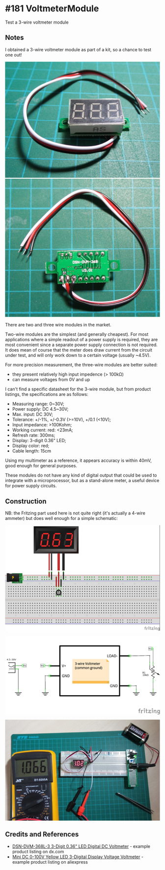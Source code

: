 # #181 VoltmeterModule

Test a 3-wire voltmeter module

## Notes

I obtained a 3-wire voltmeter module as part of a kit, so a chance to test one out!

![front](./assets/VoltmeterModule_front.jpg?raw=true)
![rear](./assets/VoltmeterModule_rear.jpg?raw=true)

There are two and three wire modules in the market.

Two-wire modules are the simplest (and generally cheapest).
For most applications where a simple readout of a power supply is required, they are most convenient
since a separate power supply connection is not required. It does mean of course that the meter does
draw current from the circuit under test, and will only work down to a certain voltage (usually ~4.5V).

For more precision measurement, the three-wire
modules are better suited:
* they present relatively high input impedence (> 100kΩ)
* can measure voltages from 0V and up

I can't find a specific datasheet for the 3-wire module, but from product listings,
the specifications are as follows:

* Measuring range: 0~30V;
* Power supply: DC 4.5~30V;
* Max. input: DC 30V;
* Tolerance: +/-1%, +/-0.3V (>=10V), +/0.1 (<10V);
* Input impedance: >100Kohm;
* Working current: red: <23mA;
* Refresh rate: 300ms;
* Display: 3-digit 0.36" LED;
* Display color: red;
* Cable length: 15cm

Using my multimeter as a reference, it appears accuracy is within 40mV, good enough for general purposes.

These modules do not have any kind of digital output that could be used to integrate with a microprocessor,
but as a stand-alone meter, a useful device for power supply circuits.

## Construction

NB: the Fritzing part used here is not quite right (it's actually a 4-wire ammeter) but does well enough for a simple schematic:

![Breadboard](./assets/VoltmeterModule_bb.jpg?raw=true)

![The Schematic](./assets/VoltmeterModule_schematic.jpg?raw=true)

![The Build](./assets/VoltmeterModule_build.jpg?raw=true)

## Credits and References
* [DSN-DVM-368L-3 3-Digit 0.36" LED Digital DC Voltmeter](http://www.dx.com/p/dsn-dvm-368l-3-3-digit-0-36-led-digital-dc-voltmeter-for-motorcycle-black-white-343750#.VrVc01N97XE) - example product listing on dx.com
* [Mini DC 0-100V Yellow LED 3-Digital Display Voltage Voltmeter](http://www.aliexpress.com/item/Mini-DC-0-100V-Yellow-LED-3-Digital-Display-Voltage-Voltmeter-0-28/32276796281.html) - example product listing on aliexpress

